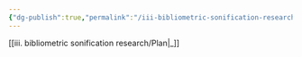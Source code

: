 ```yaml
---
{"dg-publish":true,"permalink":"/iii-bibliometric-sonification-research/steps/literature-review/","noteIcon":""}
---
```


[[iii. bibliometric sonification research/Plan\|_]]